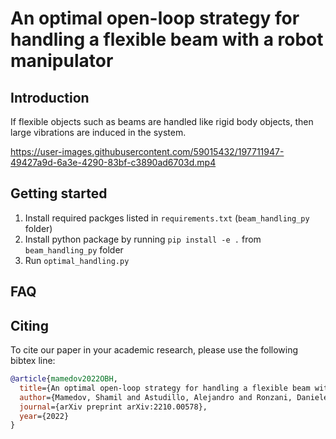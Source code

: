 # An optimal open-loop strategy for handling a flexible beam with a robot manipulator

## Introduction
If flexible objects such as beams are handled like rigid body objects, then large vibrations are induced in the system.   


https://user-images.githubusercontent.com/59015432/197711947-49427a9d-6a3e-4290-83bf-c3890ad6703d.mp4



## Getting started
1. Install required packges listed in `requirements.txt` (`beam_handling_py` folder)
2. Install python package by running `pip install -e .` from `beam_handling_py` folder
3. Run `optimal_handling.py`


## FAQ


## Citing
To cite our paper in your academic research, please use the following bibtex line:
```bibtex
@article{mamedov2022OBH,
  title={An optimal open-loop strategy for handling a flexible beam with a robot manipulator},
  author={Mamedov, Shamil and Astudillo, Alejandro and Ronzani, Daniele and Decr{\'e}, Wilm and No{\"e}l, Jean-Philippe and Swevers, Jan},
  journal={arXiv preprint arXiv:2210.00578},
  year={2022}
}
```
